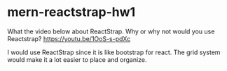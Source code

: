 # mern-reactstrap-hw1

What the video below about ReactStrap. Why or why not would you use Reactstrap?
https://youtu.be/1OoS-s-pdXc


I would use ReactStrap since it is like bootstrap for react. The grid system would make it a lot easier to place and organize.
